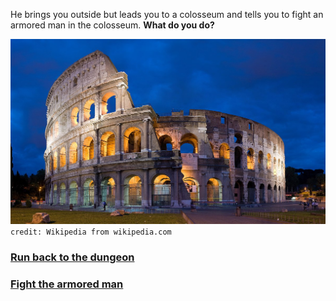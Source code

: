 He brings you outside but leads you to a colosseum and tells you to fight an armored man in the colosseum. **What do you do?**

![colosseum](../images/lit/colosseum.jpg)
`credit: Wikipedia from wikipedia.com`

### [Run back to the dungeon](spell.md)  
### [Fight the armored man](fight.md)